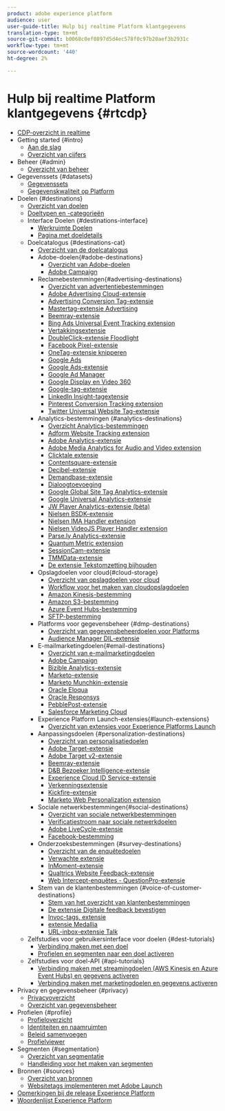 ```yaml
---
product: adobe experience platform
audience: user
user-guide-title: Hulp bij realtime Platform klantgegevens
translation-type: tm+mt
source-git-commit: b0068c0ef0897d5d4ec578f0c97b20aef3b2931c
workflow-type: tm+mt
source-wordcount: '440'
ht-degree: 2%

---
```



# Hulp bij realtime Platform klantgegevens {#rtcdp}

* [CDP-overzicht in realtime](overview.md)
* Getting started {#intro}
   * [Aan de slag](get-started.md)
   * [Overzicht van cijfers](home-page-dashboards.md)
* Beheer {#admin}
   * [Overzicht van beheer](administration/admin-overview.md)
* Gegevenssets {#datasets}
   * [Gegevenssets](datasets/dataset.md)
   * [Gegevenskwaliteit op Platform](datasets/data-quality.md)
* Doelen {#destinations}
   * [Overzicht van doelen](destinations/destinations-overview.md)
   * [Doeltypen en -categorieën](/help/rtcdp/destinations/destination-types.md)
   * Interface Doelen {#destinations-interface}
      * [Werkruimte Doelen](destinations/destinations-workspace.md)
      * [Pagina met doeldetails](destinations/destination-details-page.md)
   * Doelcatalogus {#destinations-cat}
      * [Overzicht van de doelcatalogus](destinations/destinations-catalog.md)
      * Adobe-doelen{#adobe-destinations}
         * [Overzicht van Adobe-doelen](destinations/adobe-destinations.md)
         * [Adobe Campaign](destinations/adobe-campaign-destination.md)
      * Reclamebestemmingen{#advertising-destinations}
         * [Overzicht van advertentiebestemmingen](destinations/advertising-destinations.md)
         * [Adobe Advertising Cloud-extensie](/help/rtcdp/destinations/adobe-advertising-cloud-extension.md)
         * [Advertising Conversion Tag-extensie](/help/rtcdp/destinations/awin-conversiontag-extension.md)
         * [Mastertag-extensie Advertising](/help/rtcdp/destinations/awin-mastertag-extension.md)
         * [Beemray-extensie](/help/rtcdp/destinations/beemray-extension.md)
         * [Bing Ads Universal Event Tracking extension](/help/rtcdp/destinations/bing-ads-extension.md)
         * [Vertakkingsextensie](/help/rtcdp/destinations/branch-extension.md)
         * [DoubleClick-extensie Floodlight](/help/rtcdp/destinations/doubleclick-floodlight-extension.md)
         * [Facebook Pixel-extensie](/help/rtcdp/destinations/facebook-pixel-extension.md)
         * [OneTag-extensie knipperen](/help/rtcdp/destinations/flashtalking-extension.md)
         * [Google Ads](/help/rtcdp/destinations/google-ads-destination.md)
         * [Google Ads-extensie](/help/rtcdp/destinations/google-ads-extension.md)
         * [Google Ad Manager](/help/rtcdp/destinations/google-ad-manager-destination.md)
         * [Google Display en Video 360](/help/rtcdp/destinations/google-dv360-destination.md)
         * [Google-tag-extensie](/help/rtcdp/destinations/gtag-advertising-extension.md)
         * [LinkedIn Insight-tagextensie](/help/rtcdp/destinations/linkedin-extension.md)
         * [Pinterest Conversion Tracking extension](destinations/pinterest-extension.md)
         * [Twitter Universal Website Tag-extensie](destinations/twitter-uwt-extension.md)
      * Analytics-bestemmingen {#analytics-destinations}
         * [Overzicht Analytics-bestemmingen](destinations/analytics-destinations.md)
         * [Adform Website Tracking extension](/help/rtcdp/destinations/adform-extension.md)
         * [Adobe Analytics-extensie](/help/rtcdp/destinations/adobe-analytics-extension.md)
         * [Adobe Media Analytics for Audio and Video extension](/help/rtcdp/destinations/adobe-video-analytics-extension.md)
         * [Clicktale extensie](/help/rtcdp/destinations/clicktale-extension.md)
         * [Contentsquare-extensie](/help/rtcdp/destinations/contentsquare-extension.md)
         * [Decibel-extensie](/help/rtcdp/destinations/decibel-extension.md)
         * [Demandbase-extensie](/help/rtcdp/destinations/demandbase-extension.md)
         * [Dialoogtoevoeging](/help/rtcdp/destinations/dialogtech-extension.md)
         * [Google Global Site Tag Analytics-extensie](/help/rtcdp/destinations/gtag-analytics-extension.md)
         * [Google Universal Analytics-extensie](/help/rtcdp/destinations/google-universal-analytics-extension.md)
         * [JW Player Analytics-extensie (bèta)](/help/rtcdp/destinations/jw-player-analytics-extension.md)
         * [Nielsen BSDK-extensie](destinations/nielsen-bsdk-extension.md)
         * [Nielsen IMA Handler extension](destinations/nielsen-ima-extension.md)
         * [Nielsen VideoJS Player Handler extension](destinations/nielsen-videojs-extension.md)
         * [Parse.ly Analytics-extensie](destinations/parsely-extension.md)
         * [Quantum Metric extension](destinations/quantum-metric-extension.md)
         * [SessionCam-extensie](destinations/sessioncam-extension.md)
         * [TMMData-extensie](destinations/tmmdata-extension.md)
         * [De extensie Tekstomzetting bijhouden](destinations/yext-extension.md)
      * Opslagdoelen voor cloud{#cloud-storage}
         * [Overzicht van opslagdoelen voor cloud](destinations/cloud-storage-destinations.md)
         * [Workflow voor het maken van cloudopslagdoelen](/help/rtcdp/destinations/cloud-storage-destinations-workflow.md)
         * [Amazon Kinesis-bestemming](/help/rtcdp/destinations/amazon-kinesis-destination.md)
         * [Amazon S3-bestemming](destinations/amazon-s3-destination.md)
         * [Azure Event Hubs-bestemming](/help/rtcdp/destinations/azure-event-hubs-destination.md)
         * [SFTP-bestemming](destinations/sftp-destination.md)
      * Platforms voor gegevensbeheer {#dmp-destinations}
         * [Overzicht van gegevensbeheerdoelen voor Platforms](destinations/dmp-destinations.md)
         * [Audience Manager DIL-extensie](/help/rtcdp/destinations/aam-dil-extension.md)
      * E-mailmarketingdoelen{#email-destinations}
         * [Overzicht van e-mailmarketingdoelen](destinations/email-marketing-destinations.md)
         * [Adobe Campaign](destinations/adobe-campaign-destination.md)
         * [Bizible Analytics-extensie](/help/rtcdp/destinations/bizible-extension.md)
         * [Marketo-extensie](destinations/marketo-extension.md)
         * [Marketo Munchkin-extensie](destinations/marketo-munchkin-extension.md)
         * [Oracle Eloqua](destinations/oracle-eloqua-destination.md)
         * [Oracle Responsys](destinations/oracle-responsys-destination.md)
         * [PebblePost-extensie](destinations/pebblepost-extension.md)
         * [Salesforce Marketing Cloud](destinations/salesforce-marketing-cloud-destination.md)
      * Experience Platform Launch-extensies{#launch-extensions}
         * [Overzicht van extensies voor Experience Platforms Launch](/help/rtcdp/destinations/experience-platform-launch-extensions.md)
      * Aanpassingsdoelen {#personalization-destinations}
         * [Overzicht van personalisatiedoelen](/help/rtcdp/destinations/personalization-destinations.md)
         * [Adobe Target-extensie](/help/rtcdp/destinations/adobe-target-extension.md)
         * [Adobe Target v2-extensie](/help/rtcdp/destinations/adobe-target-v2-extension.md)
         * [Beemray-extensie](/help/rtcdp/destinations/beemray-extension.md)
         * [D&amp;B Bezoeker Intelligence-extensie](/help/rtcdp/destinations/dnb-extension.md)
         * [Experience Cloud ID Service-extensie](/help/rtcdp/destinations/adobe-ecid-extension.md)
         * [Verkenningsextensie](/help/rtcdp/destinations/gainsight-extension.md)
         * [Kickfire-extensie](/help/rtcdp/destinations/kickfire-extension.md)
         * [Marketo Web Personalization extension](destinations/marketo-web-personalization-extension.md)
      * Sociale netwerkbestemmingen{#social-destinations}
         * [Overzicht van sociale netwerkbestemmingen](/help/rtcdp/destinations/social-network-destinations.md)
         * [Verificatiestroom naar sociale netwerkdoelen](/help/rtcdp/destinations/social-network-destinations-workflow.md)
         * [Adobe LiveCycle-extensie](/help/rtcdp/destinations/adobe-livefyre-extension.md)
         * [Facebook-bestemming](/help/rtcdp/destinations/facebook-destination.md)
      * Onderzoeksbestemmingen {#survey-destinations}
         * [Overzicht van de enquêtedoelen](/help/rtcdp/destinations/survey-destinations.md)
         * [Verwachte extensie](/help/rtcdp/destinations/foresee-extension.md)
         * [InMoment-extensie](/help/rtcdp/destinations/inmoment-extension.md)
         * [Qualtrics Website Feedback-extensie](destinations/qualtrics-extension.md)
         * [Web Intercept-enquêtes - QuestionPro-extensie](/help/rtcdp/destinations/web-intercept-surveys-extension.md)
      * Stem van de klantenbestemmingen {#voice-of-customer-destinations}
         * [Stem van het overzicht van klantenbestemmingen](/help/rtcdp/destinations/voice-of-customer-destinations.md)
         * [De extensie Digitale feedback bevestigen](/help/rtcdp/destinations/confirmit-digital-feedback-extension.md)
         * [Invoc-tags, extensie](/help/rtcdp/destinations/invoca-extension.md)
         * [extensie Medallia](destinations/medallia-extension.md)
         * [URL-inbox-extensie Talk](destinations/talkurl-extension.md)
   * Zelfstudies voor gebruikersinterface voor doelen {#dest-tutorials}
      * [Verbinding maken met een doel](/help/rtcdp/destinations/connect-destination.md)
      * [Profielen en segmenten naar een doel activeren](destinations/activate-destinations.md)
   * Zelfstudies voor doel-API {#api-tutorials}
      * [Verbinding maken met streamingdoelen (AWS Kinesis en Azure Event Hubs) en gegevens activeren](/help/rtcdp/destinations/streaming-destinations-api-tutorial.md)
      * [Verbinding maken met marketingdoelen en gegevens activeren](/help/tutorials/destinations/email-marketing-api.md)
* Privacy en gegevensbeheer {#privacy}
   * [Privacyoverzicht](privacy/privacy-overview.md)
   * [Overzicht van gegevensbeheer](privacy/data-governance-overview.md)
* Profielen {#profile}
   * [Profieloverzicht](profile/profile-overview.md)
   * [Identiteiten en naamruimten](profile/identities-overview.md)
   * [Beleid samenvoegen](profile/merge-policies.md)
   * [Profielviewer](profile/profile-viewer.md)
* Segmenten {#segmentation}
   * [Overzicht van segmentatie](segmentation/segmentation-overview.md)
   * [Handleiding voor het maken van segmenten](segmentation/segment-builder-guide.md)
* Bronnen {#sources}
   * [Overzicht van bronnen](sources/sources-overview.md)
   * [Websitetags implementeren met Adobe Launch](sources/launch.md)
* [Opmerkingen bij de release Experience Platform](https://www.adobe.com/go/platform-release-notes-en)
* [Woordenlijst Experience Platform](https://www.adobe.com/go/platform-glossary-en)
